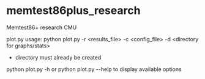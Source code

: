 memtest86plus_research
======================

Memtest86+ research CMU

plot.py usage: 
python plot.py -r <results_file> -c <config_file> -d <directory for graphs/stats>
- directory must already be created

python plot.py -h
or
python plot.py --help
to display available options
